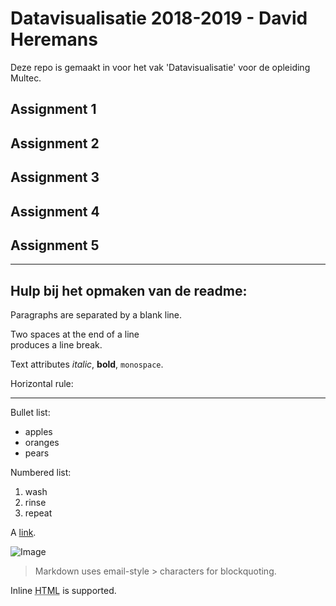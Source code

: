 Datavisualisatie 2018-2019 - David Heremans
=======

Deze repo is gemaakt in voor het vak 'Datavisualisatie' voor de opleiding Multec.

## Assignment 1

## Assignment 2

## Assignment 3

## Assignment 4

## Assignment 5


---
## Hulp bij het opmaken van de readme:


Paragraphs are separated
by a blank line.

Two spaces at the end of a line  
produces a line break.

Text attributes _italic_, 
**bold**, `monospace`.

Horizontal rule:

---

Bullet list:

  * apples
  * oranges
  * pears

Numbered list:

  1. wash
  2. rinse
  3. repeat

A [link][example].

  [example]: http://example.com

![Image](Image_icon.png "icon")

> Markdown uses email-style > characters for blockquoting.

Inline <abbr title="Hypertext Markup Language">HTML</abbr> is supported.